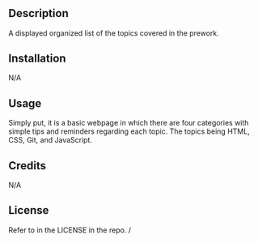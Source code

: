 # <Bootcamp prework study guide>

## Description
A displayed organized list of the topics covered in the prework.

## Installation

N/A

## Usage

Simply put, it is a basic webpage in which there are four categories with simple tips and reminders regarding each topic. The topics being HTML, CSS, Git, and JavaScript.


## Credits

N/A

## License
Refer to in the LICENSE in the repo.
/


